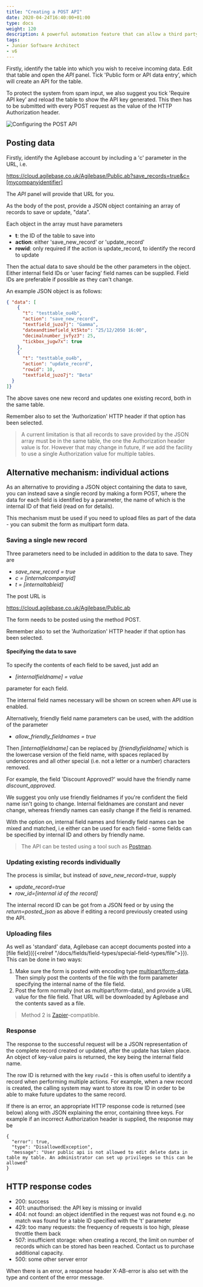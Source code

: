 ```yaml
---
title: "Creating a POST API"
date: 2020-04-24T16:40:00+01:00
type: docs
weight: 120
description: A powerful automation feature that can allow a third party system to POST data in to Agilebase.
tags:
- Junior Software Architect
- v6
---
```


Firstly, identify the table into which you wish to receive incoming data. Edit that table and open the _API_ panel. Tick 'Public form or API data entry’, which will create an API for the table.

To protect the system from spam input, we also suggest you tick 'Require API key’ and reload the table to show the API key generated. This then has to be submitted with every POST request as the value of the HTTP Authorization header.

![Configuring the POST API](/incoming-data-api-new.png)

## Posting data

Firstly, identify the Agilebase account by including a 'c' parameter in the URL, i.e.

https://cloud.agilebase.co.uk/Agilebase/Public.ab?save_records=true&c=[mycompanyidentifier]

The _API_ panel will provide that URL for you.

As the body of the post, provide a JSON object containing an array of records to save or update, "data".

Each object in the array must have parameters

* **t**: the ID of the table to save into
* **action**: either 'save_new_record' or 'update_record'
* **rowid**: only required if the action is update_record, to identify the record to update

Then the actual data to save should be the other parameters in the object. Either internal field IDs or 'user facing' field names can be supplied. Field IDs are preferable if possible as they can't change.

An example JSON object is as follows:

```JSON
{ "data": [
    {
      "t": "testtable_ou4b",
      "action": "save_new_record",
      "textfield_juzo7j": "Gamma",
      "dateandtimefield_kt5kto": "25/12/2050 16:00", 
      "decimalnumber_jvfyz3": 25,
      "tickbox_jugw7x": true
    },
    {
      "t": "testtable_ou4b",
      "action": "update_record",
      "rowid": 10,
      "textfield_juzo7j": "Beta"
  }
]}
```

The above saves one new record and updates one existing record, both in the same table.

Remember also to set the 'Authorization' HTTP header if that option has been selected.

> A current limitation is that all records to save provided by the JSON array must be in the same table, the one the Authorization header value is for.
> However that may change in future, if we add the facility to use a single Authorization value for multiple tables.

## Alternative mechanism: individual actions

As an alternative to providing a JSON object containing the data to save, you can instead save a single record by making a form POST, where the data for each field is identified by a parameter, the name of which is the internal ID of that field (read on for details).

This mechanism must be used if you need to upload files as part of the data - you can submit the form as multipart form data.

### Saving a single new record

Three parameters need to be included in addition to the data to save. They are

* _save_new_record = true_
* _c = [internalcompanyid]_
* _t = [internaltableid]_

The post URL is

https://cloud.agilebase.co.uk/Agilebase/Public.ab

The form needs to be posted using the method POST.

Remember also to set the 'Authorization' HTTP header if that option has been selected.

#### Specifying the data to save
To specify the contents of each field to be saved, just add an 
* _[internalfieldname] = value_

parameter for each field.

The internal field names necessary will be shown on screen when API use is enabled.

Alternatively, friendly field name parameters can be used, with the addition of the parameter
* _allow_friendly_fieldnames = true_

Then _[internalfieldname]_ can be replaced by _[friendlyfieldname]_ which is the lowercase version of the field name, with spaces replaced by underscores and all other special (i.e. not a letter or a number) characters removed.

For example, the field 'Discount Approved?' would have the friendly name _discount_approved_.

We suggest you only use friendly fieldnames if you're confident the field name isn't going to change. Internal fieldnames are constant and never change, whereas friendly names can easily change if the field is renamed.

With the option on, internal field names and friendly field names can be mixed and matched, i.e either can be used for each field - some fields can be specified by internal ID and others by friendly name.

> The API can be tested using a tool such as [Postman](https://www.postman.com).

### Updating existing records individually
The process is similar, but instead of _save_new_record=true_, supply 
* _update_record=true_
* _row_id=[internal id of the record]_

The internal record ID can be got from a JSON feed or by using the _return=posted_json_ as above if editing a record previously created using the API.

### Uploading files
As well as 'standard' data, Agilebase can accept documents posted into a [file field]({{<relref "/docs/fields/field-types/special-field-types/file">}}). This can be done in two ways:

1) Make sure the form is posted with encoding type [multipart/form-data](https://developer.mozilla.org/en-US/docs/Web/HTTP/Methods/POST). Then simply post the contents of the file with the form parameter specifying the internal name of the file field.
2) Post the form normally (not as multipart/form-data), and provide a URL value for the file field. That URL will be downloaded by Agilebase and the contents saved as a file.
> Method 2 is [Zapier](https://www.zapier.com)-compatible.

### Response

The response to the successful request will be a JSON representation of the complete record created or updated, after the update has taken place. An object of key-value pairs is returned, the key being the internal field name.

The row ID is returned with the key `rowId` - this is often useful to identify a record when performing multiple actions. For example, when a new record is created, the calling system may want to store its row ID in order to be able to make future updates to the same record.

If there is an error, an appropriate HTTP response code is returned (see below) along with JSON explaining the error, containing three keys. For example if an incorrect Authorization header is supplied, the response may be

```
{
  "error": true,
  "type": "DisallowedException",
  "message": "User public api is not allowed to edit delete data in table my table. An administrator can set up privileges so this can be allowed"
}
```

## HTTP response codes
* 200: success
* 401: unauthorised: the API key is missing or invalid
* 404: not found: an object identified in the request was not found e.g. no match was found for a table ID specified with the 't' parameter
* 429: too many requests: the frequency of requests is too high, please throttle them back
* 507: insufficient storage: when creating a record, the limit on number of records which can be stored has been reached. Contact us to purchase additional capacity.
* 500: some other server error

When there is an error, a response header X-AB-error is also set with the type and content of the error message.
